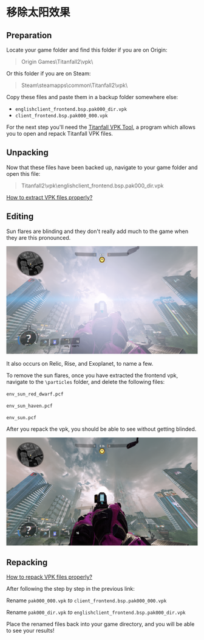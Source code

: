 # 移除太阳效果

## Preparation

Locate your game folder and find this folder if you are on Origin:

> Origin Games\Titanfall2\vpk\

Or this folder if you are on Steam:

> Steam\steamapps\common\Titanfall2\vpk\

Copy these files and paste them in a backup folder somewhere else:

* `englishclient_frontend.bsp.pak000_dir.vpk`
* `client_frontend.bsp.pak000_000.vpk`

For the next step you'll need the [Titanfall VPK Tool](https://noskill.gitbook.io/titanfall2/how-to-start-modding/modding-tools), a program which allows you to open and repack Titanfall VPK files. 

## Unpacking <a id="unpacking"></a>

Now that these files have been backed up, navigate to your game folder and open this file:

> Titanfall2\vpk\englishclient\_frontend.bsp.pak000\_dir.vpk

​[How to extract VPK files properly?](https://noskill.gitbook.io/titanfall2/how-to-start-modding/how-to-backup-extract-and-repack)

## Editing

Sun flares are blinding and they don't really add much to the game when they are this pronounced.

![](../../.gitbook/assets/with-bloom.png)

It also occurs on Relic, Rise, and Exoplanet, to name a few.

To remove the sun flares, once you have extracted the frontend vpk, navigate to the `\particles` folder, and delete the following files:

`env_sun_red_dwarf.pcf`

`env_sun_haven.pcf`

`env_sun.pcf`

After you repack the vpk, you should be able to see without getting blinded.

![](../../.gitbook/assets/no-bloom.png)

## Repacking <a id="repacking"></a>

​[How to repack VPK files properly?](https://noskill.gitbook.io/titanfall2/how-to-start-modding/how-to-backup-extract-and-repack)​

After following the step by step in the previous link:

Rename `pak000_000.vpk` _to_ `client_frontend.bsp.pak000_000.vpk`

Rename `pak000_dir.vpk` _to_ `englishclient_frontend.bsp.pak000_dir.vpk`

Place the renamed files back into your game directory, and you will be able to see your results!

